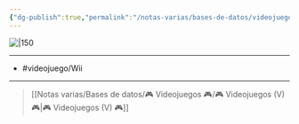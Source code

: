 ```yaml
---
{"dg-publish":true,"permalink":"/notas-varias/bases-de-datos/videojuegos/v-pokemon-battle-revolution/"}
---
```



![|150](https://images.igdb.com/igdb/image/upload/t_cover_big/co1z85.jpg)

---

- #videojuego/Wii

---

> [[Notas varias/Bases de datos/🎮 Videojuegos 🎮/🎮 Videojuegos (V) 🎮\|🎮 Videojuegos (V) 🎮]]